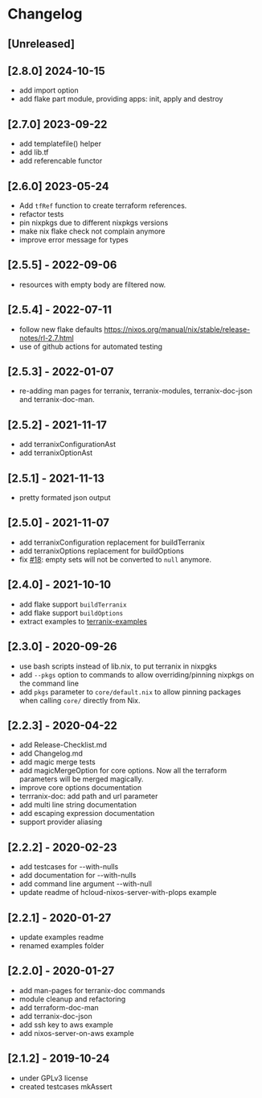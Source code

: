 # Changelog

## [Unreleased]

## [2.8.0] 2024-10-15

- add import option
- add flake part module, providing apps: init, apply and destroy

## [2.7.0] 2023-09-22

- add templatefile() helper
- add lib.tf
- add referencable functor

## [2.6.0] 2023-05-24

- Add `tfRef` function to create terraform references.
- refactor tests
- pin nixpkgs due to different nixpkgs versions
- make nix flake check not complain anymore
- improve error message for types

## [2.5.5] - 2022-09-06

- resources with empty body are filtered now.

## [2.5.4] - 2022-07-11

- follow new flake defaults https://nixos.org/manual/nix/stable/release-notes/rl-2.7.html
- use of github actions for automated testing

## [2.5.3] - 2022-01-07

- re-adding man pages for terranix, terranix-modules, terranix-doc-json and terranix-doc-man.

## [2.5.2] - 2021-11-17

- add terranixConfigurationAst
- add terranixOptionAst

## [2.5.1] - 2021-11-13

- pretty formated json output

## [2.5.0] - 2021-11-07

- add terranixConfiguration replacement for buildTerranix
- add terranixOptions replacement for buildOptions
- fix [#18](https://github.com/terranix/terranix/issues/18): empty sets will not be converted to `null` anymore.

## [2.4.0] - 2021-10-10

- add flake support `buildTerranix`
- add flake support `buildOptions`
- extract examples to [terranix-examples](https://github.com/terranix/terranix-examples)

## [2.3.0] - 2020-09-26

- use bash scripts instead of lib.nix, to put terranix in nixpgks
- add `--pkgs` option to commands to allow overriding/pinning nixpkgs on the command line
- add `pkgs` parameter to `core/default.nix` to allow pinning packages when calling `core/` directly from Nix.

## [2.2.3] - 2020-04-22

- add Release-Checklist.md
- add Changelog.md
- add magic merge tests
- add magicMergeOption for core options. Now all the terraform parameters will be merged magically.
- improve core options documentation
- terrranix-doc: add path and url parameter
- add multi line string documentation
- add escaping expression documentation
- support provider aliasing

## [2.2.2] - 2020-02-23

- add testcases for --with-nulls
- add documentation for --with-nulls
- add command line argument --with-null
- update readme of hcloud-nixos-server-with-plops example

## [2.2.1] - 2020-01-27

- update examples readme
- renamed examples folder
        
## [2.2.0] - 2020-01-27

- add man-pages for terranix-doc commands
- module cleanup and refactoring
- add terraform-doc-man
- add terranix-doc-json
- add ssh key to aws example
- add nixos-server-on-aws example

## [2.1.2] - 2019-10-24

- under GPLv3 license 
- created testcases mkAssert 
